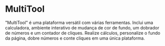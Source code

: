 # MultiTool
"MultiTool" é uma plataforma versátil com várias ferramentas. Inclui uma calculadora, ambiente interativo de mudança de cor de fundo, um dobrador de números e um contador de cliques. Realize cálculos, personalize o fundo da página, dobre números e conte cliques em uma única plataforma.

